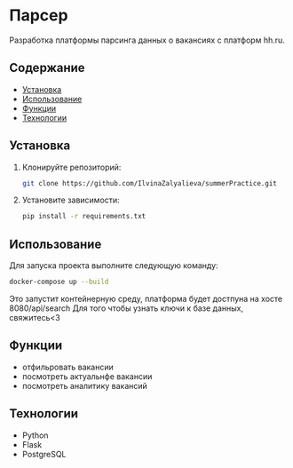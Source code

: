 # Парсер
Разработка платформы парсинга данных о 
вакансиях с платформ hh.ru.

## Содержание

- [Установка](#установка)
- [Использование](#использование)
- [Функции](#функции)
- [Технологии](#технологии)

## Установка

1. Клонируйте репозиторий:
   ```bash
   git clone https://github.com/IlvinaZalyalieva/summerPractice.git

2. Установите зависимости:
   ```bash
   pip install -r requirements.txt

## Использование

Для запуска проекта выполните следующую команду:
```bash
docker-compose up --build
```
Это запустит контейнерную среду, платформа будет достпуна на хосте 8080/api/search
Для того чтобы узнать ключи к базе данных, свяжитесь<3

## Функции

- отфильровать вакансии
- посмотреть актуальнфе вакансии
- посмотреть аналитику вакансий

## Технологии

- Python
- Flask
- PostgreSQL
